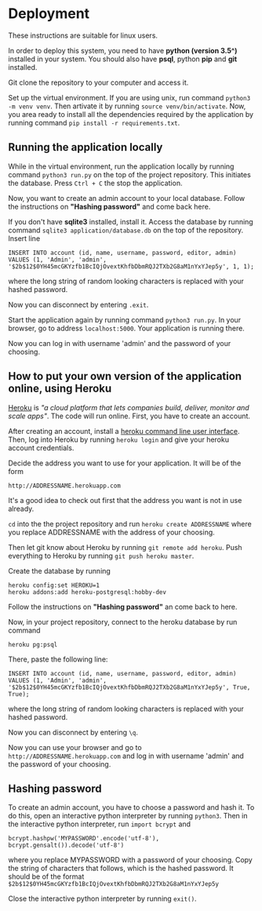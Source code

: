 Deployment
==========

These instructions are suitable for linux users.

In order to deploy this system, you need to have **python (version 3.5^)** installed in your system. You should also have **psql**, python **pip** and **git** installed.

Git clone the repository to your computer and access it.

Set up the virtual environment. If you are using unix, run command ```python3 -m venv venv```. Then artivate it by running ```source venv/bin/activate```. Now, you area ready to install all the dependencies required by the application by running command ```pip install -r requirements.txt```.

## Running the application locally

While in the virtual environment, run the application locally by running command ```python3 run.py``` on the top of the project repository. This initiates the database. Press ```Ctrl + C``` the stop the application.

Now, you want to create an admin account to your local database. Follow the instructions on **"Hashing password"** and come back here.

If you don't have **sqlite3** installed, install it. Access the database by running command ```sqlite3 application/database.db``` on the top of the repository. Insert line 

```
INSERT INTO account (id, name, username, password, editor, admin) VALUES (1, 'Admin', 'admin', '$2b$12$0YH45mcGKYzfb1BcIQjOvextKhfbDbmRQJ2TXb2G8aM1nYxYJep5y', 1, 1);
```
where the long string of random looking characters is replaced with your hashed password.

Now you can disconnect by entering ```.exit```.

Start the application again by running command ```python3 run.py```. In your browser, go to address ```localhost:5000```. Your application is running there.

Now you can log in with username 'admin' and the password of your choosing.

## How to put your own version of the application online, using Heroku

[Heroku](http://www.heroku.com) is _"a cloud platform that lets companies build, deliver, monitor and scale apps"_. The code will run online. First, you have to create an account.

After creating an account, install a [heroku command line user interface](https://devcenter.heroku.com/articles/heroku-cli). Then, log into Heroku by running ```heroku login``` and give your heroku account credentials.

Decide the address you want to use for your application. It will be of the form
```
http://ADDRESSNAME.herokuapp.com
```
It's a good idea to check out first that the address you want is not in use already.

```cd``` into the the project repository and run ```heroku create ADDRESSNAME``` where you replace ADDRESSNAME with the address of your choosing.

Then let git know about Heroku by running ```git remote add heroku```. Push everything to Heroku by running ```git push heroku master```.

Create the database by running
```
heroku config:set HEROKU=1
heroku addons:add heroku-postgresql:hobby-dev
```

Follow the instructions on **"Hashing password"** an come back to here.

Now, in your project repository, connect to the heroku database by run command
```
heroku pg:psql
```
There, paste the following line:
```
INSERT INTO account (id, name, username, password, editor, admin) VALUES (1, 'Admin', 'admin', '$2b$12$0YH45mcGKYzfb1BcIQjOvextKhfbDbmRQJ2TXb2G8aM1nYxYJep5y', True, True);
```
where the long string of random looking characters is replaced with your hashed password.

Now you can disconnect by entering ```\q```.

Now you can use your browser and go to ```http://ADDRESSNAME.herokuapp.com``` and log in with username 'admin' and the password of your choosing.

## Hashing password

To create an admin account, you have to choose a password and hash it.
To do this, open an interactive python interpreter by running ```python3```.
Then in the interactive python interpreter, run ```import bcrypt``` and
```
bcrypt.hashpw('MYPASSWORD'.encode('utf-8'), bcrypt.gensalt()).decode('utf-8')
```
where you replace MYPASSWORD with a password of your choosing.
Copy the string of characters that follows, which is the hashed password. It should be of the format
```$2b$12$0YH45mcGKYzfb1BcIQjOvextKhfbDbmRQJ2TXb2G8aM1nYxYJep5y```

Close the interactive python interpreter by running ```exit()```.